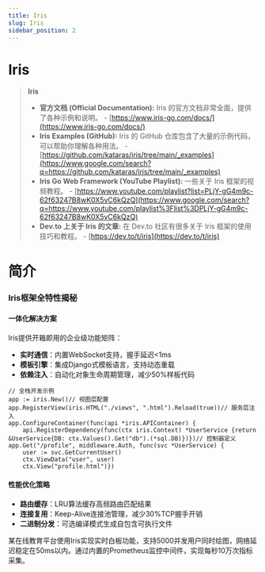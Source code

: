 ```yaml
---
title: Iris
slug: Iris
sidebar_position: 2
---
```



# Iris

> <b>Iris</b>
> - <b>官方文档 (Official Documentation):</b> Iris 的官方文档非常全面，提供了各种示例和说明。 
    - [https://www.iris-go.com/docs/](https://www.iris-go.com/docs/)
> - <b>Iris Examples (GitHub):</b> Iris 的 GitHub 仓库包含了大量的示例代码，可以帮助你理解各种用法。 
    - [https://github.com/kataras/iris/tree/main/_examples](https://www.google.com/search?q=https://github.com/kataras/iris/tree/main/_examples)
> - <b>Iris Go Web Framework (YouTube Playlist):</b> 一些关于 Iris 框架的视频教程。 
    - [https://www.youtube.com/playlist?list=PLjY-gG4m9c-62f63247B8wK0X5vC6kQzQ](https://www.google.com/search?q=https://www.youtube.com/playlist%3Flist%3DPLjY-gG4m9c-62f63247B8wK0X5vC6kQzQ)
> - <b>Dev.to 上关于 Iris 的文章:</b> 在 Dev.to 社区有很多关于 Iris 框架的使用技巧和教程。 
    - [https://dev.to/t/iris](https://dev.to/t/iris)

# 简介

### Iris框架全特性揭秘

#### 一体化解决方案

Iris提供开箱即用的企业级功能矩阵：

- <b>实时通信</b>：内置WebSocket支持，握手延迟&lt;1ms
- <b>模板引擎</b>：集成Django式模板语言，支持动态重载
- <b>依赖注入</b>：自动化对象生命周期管理，减少50%样板代码

```
// 全栈开发示例
app := iris.New()// 视图层配置
app.RegisterView(iris.HTML("./views", ".html").Reload(true))// 服务层注入
app.ConfigureContainer(func(api *iris.APIContainer) {
    api.RegisterDependency(func(ctx iris.Context) *UserService {return &UserService{DB: ctx.Values().Get("db").(*sql.DB)})})// 控制器定义
app.Get("/profile", middleware.Auth, func(svc *UserService) {
    user := svc.GetCurrentUser()
    ctx.ViewData("user", user)
    ctx.View("profile.html")})
```

#### 性能优化策略

- <b>路由缓存</b>：LRU算法缓存高频路由匹配结果
- <b>连接复用</b>：Keep-Alive连接池管理，减少30%TCP握手开销
- <b>二进制分发</b>：可选编译模式生成自包含可执行文件

某在线教育平台使用Iris实现实时白板功能，支持5000并发用户同时绘图，网络延迟稳定在50ms以内。通过内置的Prometheus监控中间件，实现每秒10万次指标采集。

